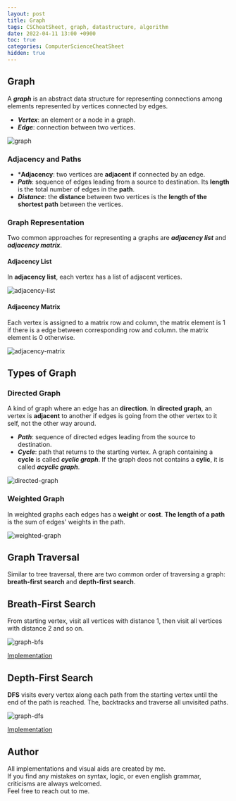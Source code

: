 ```yaml
---
layout: post
title: Graph
tags: CSCheatSheet, graph, datastructure, algorithm
date: 2022-04-11 13:00 +0900
toc: true
categories: ComputerScienceCheatSheet
hidden: true
---
```

## Graph
A ***graph*** is an abstract data structure for representing connections among elements represented by vertices connected by edges.
* ***Vertex***: an element or a node in a graph.
* ***Edge***: connection between two vertices.

![graph](https://kwangjong.github.io/CSCheatSheet/img/graph.png)

### Adjacency and Paths
* ***Adjacency**: two vertices are **adjacent** if connected by an edge.
* ***Path***: sequence of edges leading from a source to destination. Its **length** is the total number of edges in the **path**.
* ***Distance***: the **distance** between two vertices is the **length of the shortest path** between the vertices.

### Graph Representation
Two common approaches for representing a graphs are ***adjacency list*** and ***adjacency matrix***.
#### Adjacency List
In **adjacency list**, each vertex has a list of adjacent vertices.

![adjacency-list](https://kwangjong.github.io/CSCheatSheet/img/adjacency-list.png)

#### Adjacency Matrix
Each vertex is assigned to a matrix row and column, the matrix element is 1 if there is a edge between corresponding row and column. the matrix element is 0 otherwise.

![adjacency-matrix](https://kwangjong.github.io/CSCheatSheet/img/adjacency-matrix.png)


## Types of Graph
### Directed Graph
A kind of graph where an edge has an **direction**. In **directed graph**, an vertex is **adjacent** to another if edges is going from the other vertex to it self, not the other way around.
* ***Path***: sequence of directed edges leading from the source to destination.
* ***Cycle***: path that returns to the starting vertex. A graph containing a **cycle** is called ***cyclic graph***. If the graph deos not contains a **cylic**, it is called ***acyclic graph***.

![directed-graph](https://kwangjong.github.io/CSCheatSheet/img/directed-graph.png)

### Weighted Graph
In weighted graphs each edges has a **weight** or **cost**. **The length of a path** is the sum of edges' weights in the path.

![weighted-graph](https://kwangjong.github.io/CSCheatSheet/img/weighted-graph.png)


## Graph Traversal
Similar to tree traversal, there are two common order of traversing a graph: **breath-first search** and **depth-first search**.
## Breath-First Search
From starting vertex, visit all vertices with distance 1, then visit all vertices with distance 2 and so on.

![graph-bfs](https://kwangjong.github.io/CSCheatSheet/img/graph-bfs.gif)

[Implementation](https://github.com/Kwangjong/CSCheatSheet/blob/main/implementation/graph-traversal.py)

## Depth-First Search
**DFS** visits every vertex along each path from the starting vertex until the end of the path is reached. The, backtracks and traverse all unvisited paths.

![graph-dfs](https://kwangjong.github.io/CSCheatSheet/img/graph-dfs.gif)

[Implementation](https://github.com/Kwangjong/CSCheatSheet/blob/main/implementation/graph-traversal.py)

<!--
### Dijkstra’s shortest path algorithm

An algorithm that determines the shortest path from a starting vertex to each vertex in a graph

### Bellman-Ford’s shortest path algorithm

### Topological sorting

### Minimum spanning tree

### All pairs shortest path
-->

## Author
All implementations and visual aids are created by me.<br/>
If you find any mistakes on syntax, logic, or even english grammar, criticisms are always welcomed.<br/> 
Feel free to reach out to me.
